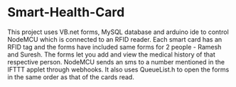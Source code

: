 # Smart-Health-Card

This project uses VB.net forms, MySQL database and arduino ide to control NodeMCU which is connected to an RFID reader. Each smart card has an RFID tag and the forms have included same forms for 2 people - Ramesh and Suresh. The forms let you add and view the medical history of that respective person. NodeMCU sends an sms to a number mentioned in the IFTTT applet through webhooks. It also uses QueueList.h to open the forms in the same order as that of the cards read.

